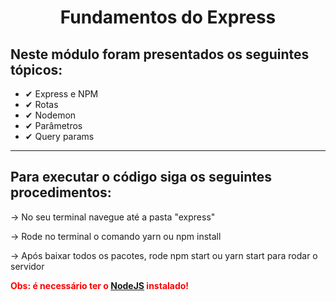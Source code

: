 <h1 style="text-align: center">Fundamentos do Express</h1>

<h2>Neste módulo foram presentados os seguintes tópicos:</h2>
<ul>
  <li>✔ Express e NPM</li>
  <li>✔ Rotas</li>
  <li>✔ Nodemon</li>
  <li>✔ Parâmetros</li>
  <li>✔ Query params</li>
</ul>
<hr />
<h2>Para executar o código siga os seguintes procedimentos:</h2>
<p>-> No seu terminal navegue até a pasta "express"</p>
<p>-> Rode no terminal o comando yarn ou npm install</p>
<p>
  -> Após baixar todos os pacotes, rode npm start ou yarn start para rodar o
  servidor
</p>
<p style="font-weight: 700; color: red;">
  Obs: é necessário ter o <a href="https://nodejs.org/en/">NodeJS</a> instalado!
</p>
